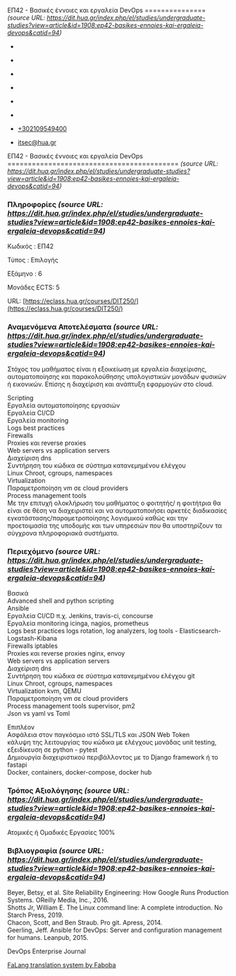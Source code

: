 ΕΠ42 - Βασικές έννοιες και εργαλεία DevOps
===============    *(source URL: https://dit.hua.gr/index.php/el/studies/undergraduate-studies?view=article&id=1908:ep42-basikes-ennoies-kai-ergaleia-devops&catid=94)*

*   [](https://www.facebook.com/ditharokopio)
*   [](https://www.youtube.com/channel/UCEHkYirpXF1nSLxDCrfDZ4A)
*   [](https://www.linkedin.com/company/77699385)
*   [](https://www.instagram.com/dithua)

*   [](https://dit.hua.gr/index.php/el/studies/undergraduate-studies)
*   [](https://dit.hua.gr/index.php/en/studies/undergraduate-studies)

*   [+302109549400](tel:+302109549400)
*   [itsec@hua.gr](mailto:itsec@hua.gr)

ΕΠ42 - Βασικές έννοιες και εργαλεία DevOps
==========================================  *(source URL: https://dit.hua.gr/index.php/el/studies/undergraduate-studies?view=article&id=1908:ep42-basikes-ennoies-kai-ergaleia-devops&catid=94)*

### Πληροφορίες  *(source URL: https://dit.hua.gr/index.php/el/studies/undergraduate-studies?view=article&id=1908:ep42-basikes-ennoies-kai-ergaleia-devops&catid=94)*

Κωδικός : ΕΠ42

Τύπος : Επιλογής

Εξάμηνο : 6

Μονάδες ECTS: 5

URL: [https://eclass.hua.gr/courses/DIT250/](https://eclass.hua.gr/courses/DIT250/)

### Αναμενόμενα Αποτελέσματα  *(source URL: https://dit.hua.gr/index.php/el/studies/undergraduate-studies?view=article&id=1908:ep42-basikes-ennoies-kai-ergaleia-devops&catid=94)*

Στόχος του μαθήματος είναι η εξοικείωση με εργαλεία διαχείρισης, αυτοματοποίησης και παρακολούθησης υπολογιστικών μονάδων φυσικών ή εικονικών. Επίσης η διαχείριση και ανάπτυξη εφαρμογών στο cloud.  
  
Scripting  
Εργαλεία αυτοματοποίησης εργασιών  
Εργαλεία CI/CD  
Εργαλεία monitoring  
Logs best practices  
Firewalls  
Proxies και reverse proxies  
Web servers vs application servers  
Διαχείριση dns  
Συντήρηση του κώδικα σε σύστημα κατανεμημένου ελέγχου  
Linux Chroot, cgroups, namespaces  
Virtualization  
Παραμετροποίηση vm σε cloud providers  
Process management tools  
Με την επιτυχή ολοκλήρωση του μαθήματος ο φοιτητής/ η φοιτήτρια θα είναι σε θέση να διαχειριστεί και να αυτοματοποιήσει αρκετές διαδικασίες εγκατάστασης/παραμετροποίησης λογισμικού καθώς και την προετοιμασία της υποδομής και των υπηρεσιών που θα υποστηρίζουν τα σύγχρονα πληροφοριακά συστήματα.

### Περιεχόμενο  *(source URL: https://dit.hua.gr/index.php/el/studies/undergraduate-studies?view=article&id=1908:ep42-basikes-ennoies-kai-ergaleia-devops&catid=94)*

Βασικά  
Advanced shell and python scripting  
Ansible  
Εργαλεία CI/CD π.χ. Jenkins, travis-ci, concourse  
Εργαλεία monitoring icinga, nagios, prometheus  
Logs best practices logs rotation, log analyzers, log tools - Elasticsearch-Logstash-Kibana  
Firewalls iptables  
Proxies και reverse proxies nginx, envoy  
Web servers vs application servers  
Διαχείριση dns  
Συντήρηση του κώδικα σε σύστημα κατανεμημένου ελέγχου git  
Linux Chroot, cgroups, namespaces  
Virtualization kvm, QEMU  
Παραμετροποίηση vm σε cloud providers  
Process management tools supervisor, pm2  
Json vs yaml vs Toml  
  
Επιπλέον  
Ασφάλεια στον παγκόσμιο ιστό SSL/TLS και JSON Web Token  
κάλυψη της λειτουργίας του κώδικα με ελέγχους μονάδας unit testing, εξειδίκευση σε python - pytest  
Δημιουργία διαχειριστικού περιβάλλοντος με το Django framework ή το fastapi  
Docker, containers, docker-compose, docker hub

### Τρόπος Αξιολόγησης  *(source URL: https://dit.hua.gr/index.php/el/studies/undergraduate-studies?view=article&id=1908:ep42-basikes-ennoies-kai-ergaleia-devops&catid=94)*

Ατομικές ή Ομαδικές Εργασίες 100%

### Βιβλιογραφία  *(source URL: https://dit.hua.gr/index.php/el/studies/undergraduate-studies?view=article&id=1908:ep42-basikes-ennoies-kai-ergaleia-devops&catid=94)*

Beyer, Betsy, et al. Site Reliability Engineering: How Google Runs Production Systems. OReilly Media, Inc., 2016.  
Shotts Jr, William E. The Linux command line: A complete introduction. No Starch Press, 2019.  
Chacon, Scott, and Ben Straub. Pro git. Apress, 2014.  
Geerling, Jeff. Ansible for DevOps: Server and configuration management for humans. Leanpub, 2015.

DevOps Enterprise Journal

[FaLang translation system by Faboba](http://www.faboba.com/ "Faboba : Création de composantJoomla")

[](https://dit.hua.gr/index.php/el/studies/undergraduate-studies?view=article&id=1908:ep42-basikes-ennoies-kai-ergaleia-devops&catid=94#)
